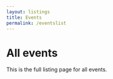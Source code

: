 ```yaml
---
layout: listings
title: Events
permalink: /eventslist
---
```


# All events

This is the full listing page for all events.
